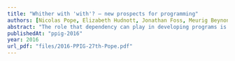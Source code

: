 ```yaml
---
title: "Whither with 'with'? – new prospects for programming"
authors: [Nicolas Pope, Elizabeth Hudnott, Jonathan Foss, Meurig Beynon]
abstract: "The role that dependency can play in developing programs is a longstanding topic of interest. The idea that spreadsheet principles are the key to new more accessible ways of programming continues to be a focus for current research. This paper further elaborates an idea whose development has been documented in several previous PPIG meetings: that programming can be best understood by construing human and automated agency in observational terms. Its main focus is on illustrating and discussing a new concept: a with-construct that has been introduced in a recently developed environment for making such construals (the ‘MCE’). Preliminary work indicates that introducing this concept has a transformative impact both on the practice of making construals and its relationship to conventional programming."
publishedAt: "ppig-2016"
year: 2016
url_pdf: "files/2016-PPIG-27th-Pope.pdf"
---
```

